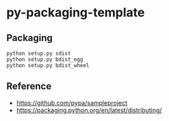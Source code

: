 # py-packaging-template

## Packaging
```
python setup.py sdist
python setup.py bdist_egg
python setup.py bdist_wheel
```

## Reference
- https://github.com/pypa/sampleproject
- https://packaging.python.org/en/latest/distributing/